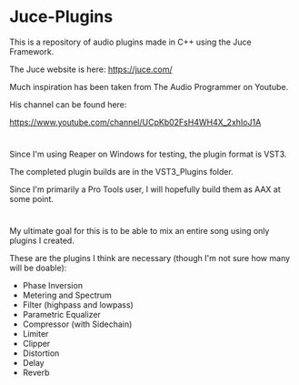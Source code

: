 # Juce-Plugins

This is a repository of audio plugins made in C++ using the Juce Framework.

The Juce website is here: 
https://juce.com/

Much inspiration has been taken from The Audio Programmer on Youtube.

His channel can be found here:

https://www.youtube.com/channel/UCpKb02FsH4WH4X_2xhIoJ1A

# 

Since I'm using Reaper on Windows for testing, the plugin format is VST3.

The completed plugin builds are in the VST3_Plugins folder.

Since I'm primarily a Pro Tools user, I will hopefully build them as AAX at some point.

# 

My ultimate goal for this is to be able to mix an entire song using only plugins I created.

These are the plugins I think are necessary (though I'm not sure how many will be doable):

* Phase Inversion
* Metering and Spectrum
* Filter (highpass and lowpass)
* Parametric Equalizer
* Compressor (with Sidechain)
* Limiter
* Clipper
* Distortion
* Delay
* Reverb
